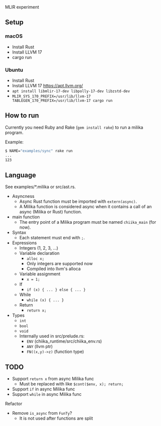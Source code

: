 MLIR experiment

## Setup

### macOS

- Install Rust
- Install LLVM 17
- cargo run

### Ubuntu

- Install Rust
- Install LLVM 17 https://apt.llvm.org/
- `apt install libmlir-17-dev libpolly-17-dev libzstd-dev`
- `MLIR_SYS_170_PREFIX=/usr/lib/llvm-17 TABLEGEN_170_PREFIX=/usr/lib/llvm-17 cargo run`

## How to run

Currently you need Ruby and Rake (`gem install rake`) to run a milika program.

Example:

```sh
$ NAME="examples/sync" rake run
...
123
```

## Language

See examples/\*.milika or src/ast.rs.

- Asyncness
  - Async Rust function must be imported with `extern(async)`.
  - A Milika function is considered async when it contains a call of an async (Milika or Rust) function.
- main function
  - The entry point of a Milika program must be named `chiika_main` (for now).
- Syntax
  - Each statement must end with `;`.
- Expressions
  - Integers (1, 2, 3, ...)
  - Variable declaration
    - `alloc x;`
    - Only integers are supported now
    - Compiled into llvm's alloca
  - Variable assignment
    - `x = 1;`
  - If
    - `if (x) { ... } else { ... }`
  - While
    - `while (x) { ... }`
  - Return
    - `return x;`
- Types
  - `int`
  - `bool`
  - `void`
  - Internally used in src/prelude.rs:
    - `ENV` (chiika_runtime/src/chiika_env.rs)
    - `ANY` (llvm ptr)
    - `FN((x,y)->z)` (function type)

## TODO

- Support `return x` from async Milika func
  - Must be replaced with like `$cont($env, x); return;`
- Support `if` in async Milika func
- Support `while` in async Milika func

Refactor

- Remove `is_async` from `FunTy`?
  - It is not used after functions are split
